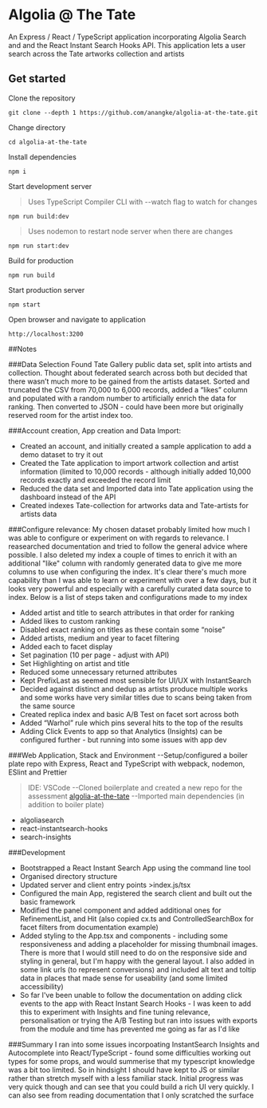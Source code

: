 # Algolia @ The Tate

An Express / React / TypeScript application incorporating Algolia Search and and the React Instant Search Hooks API. This application lets a user search across the Tate artworks collection and artists

## Get started

Clone the repository

```
git clone --depth 1 https://github.com/anangke/algolia-at-the-tate.git
```

Change directory

```
cd algolia-at-the-tate
```

Install dependencies

```
npm i
```

Start development server

> Uses TypeScript Compiler CLI with --watch flag to watch for changes

```
npm run build:dev
```

> Uses nodemon to restart node server when there are changes

```
npm run start:dev
```

Build for production

```
npm run build
```

Start production server

```
npm start
```

Open browser and navigate to application

```
http://localhost:3200
```

##Notes

###Data Selection
Found Tate Gallery public data set, split into artists and collection. Thought about federated search across both but decided that there wasn’t much more to be gained from the artists dataset. Sorted and truncated the CSV from 70,000 to 6,000 records, added a “likes” column and populated with a random number to artificially enrich the data for ranking. Then converted to JSON - could have been more but originally reserved room for the artist index too.

###Account creation, App creation and Data Import:
* Created an account, and initially created a sample application to add a demo dataset to try it out
* Created the Tate application to import artwork collection and artist information (limited to 10,000 records - although initially added 10,000 records exactly and exceeded the record limit
* Reduced the data set and Imported data into Tate application using the dashboard instead of the API
* Created indexes Tate-collection for artworks data and Tate-artists for artists data

###Configure relevance:
My chosen dataset probably limited how much I was able to configure or experiment on with regards to relevance. I reasearched documentation and tried to follow the general advice where possible. I also deleted my index a couple of times to enrich it with an additional "like" column with randomly generated data to give me more columns to use when configuring the index. It's clear there's much more capability than I was able to learn or experiment with over a few days, but it looks very powerful and especially with a carefully curated data source to index. Below is a list of steps taken and configurations made to my index

* Added artist and title to search attributes in that order for ranking
* Added likes to custom ranking
* Disabled exact ranking on titles as these contain some “noise”
* Added artists, medium and year to facet filtering
* Added each to facet display
* Set pagination (10 per page - adjust with API)
* Set Highlighting on artist and title
* Reduced some unnecessary returned attributes
* Kept PrefixLast as seemed most sensible for UI/UX with InstantSearch
* Decided against distinct and dedup as artists produce multiple works and some works have very similar titles due to scans being taken from the same source
* Created replica index and basic A/B Test on facet sort across both
* Added “Warhol” rule which pins several hits to the top of the results
* Adding Click Events to app so that Analytics (Insights) can be configured further - but running into some issues with app dev


###Web Application, Stack and Environment
--Setup/configured a boiler plate repo with Express, React and TypeScript with webpack, nodemon, ESlint and Prettier
>IDE: VSCode
--Cloned boilerplate and created a new repo for the assessment [algolia-at-the-tate](https://github.com/anangke/algolia-at-the-tate.git)
--Imported main dependencies (in addition to boiler plate)
* algoliasearch
* react-instantsearch-hooks
* search-insights

###Development
* Bootstrapped a React Instant Search App using the command line tool
* Organised directory structure
* Updated server and client entry points >index.js/tsx
* Configured the main App, registered the search client and built out the basic framework
* Modified the panel component and added additional ones for RefinementList, and Hit (also copied cx.ts and ControlledSearchBox for facet filters from documentation example)
* Added styling to the App.tsx and components - including some responsiveness and adding a placeholder for missing thumbnail images. There is more that I would still need to do on the responsive side and styling in general, but I'm happy with the general layout. I also added in some link urls (to represent conversions) and included alt text and toltip data in places that made sense for useability (and some limited accessibility)
* So far I've been unable to follow the documentation on adding click events to the app with React Instant Search Hooks - I was keen to add this to experiment with Insights and fine tuning relevance, personalisation or trying the A/B Testing but ran into issues with exports from the module and time has prevented me going as far as I'd like

###Summary
I ran into some issues incorpoating InstantSearch Insights and Autocomplete into React/TypeScript - found some difficulties working out types for some props, and would summerise that my typescript knowledge was a bit too limited. So in hindsight I should have kept to JS or similar rather than stretch myself with a less familiar stack. Initial progress was very quick though and can see that you could build a rich UI very quickly. I can also see from reading documentation that I only scratched the surface
```

